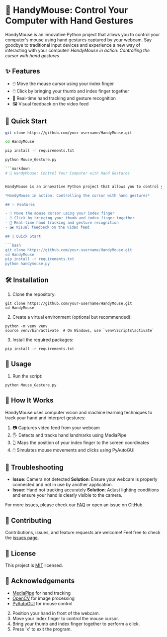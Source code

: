 # 👋 HandyMouse: Control Your Computer with Hand Gestures

HandyMouse is an innovative Python project that allows you to control your computer's mouse using hand gestures captured by your webcam. Say goodbye to traditional input devices and experience a new way of interacting with your computer!
*HandyMouse in action: Controlling the cursor with hand gestures*

## ✨ Features

- 🖱️ Move the mouse cursor using your index finger
- 🖱️ Click by bringing your thumb and index finger together
- 🎥 Real-time hand tracking and gesture recognition
- 🖼️ Visual feedback on the video feed

## 🚀 Quick Start

```bash
git clone https://github.com/your-username/HandyMouse.git

cd HandyMouse

pip install -r requirements.txt

python Mouse_Gesture.py

```markdown
# 👋 HandyMouse: Control Your Computer with Hand Gestures


HandyMouse is an innovative Python project that allows you to control your computer's mouse using hand gestures captured by your webcam. Say goodbye to traditional input devices and experience a new way of interacting with your computer!

*HandyMouse in action: Controlling the cursor with hand gestures*

## ✨ Features

- 🖱️ Move the mouse cursor using your index finger
- 🖱️ Click by bringing your thumb and index finger together
- 🎥 Real-time hand tracking and gesture recognition
- 🖼️ Visual feedback on the video feed

## 🚀 Quick Start

```bash
git clone https://github.com/your-username/HandyMouse.git
cd HandyMouse
pip install -r requirements.txt
python handymouse.py
```

## 🛠️ Installation

1. Clone the repository:

```plaintext
git clone https://github.com/your-username/HandyMouse.git
cd HandyMouse
```


2. Create a virtual environment (optional but recommended):

```plaintext
python -m venv venv
source venv/bin/activate  # On Windows, use `venv\Scripts\activate`
```


3. Install the required packages:

```plaintext
pip install -r requirements.txt
```



## 🚀 Usage

1. Run the script:

```plaintext
python Mouse_Gesture.py
```

## 🧠 How It Works

HandyMouse uses computer vision and machine learning techniques to track your hand and interpret gestures:

1. 📷 Captures video feed from your webcam
2. 🖐️ Detects and tracks hand landmarks using MediaPipe
3. 👆 Maps the position of your index finger to the screen coordinates
4. 🖱️ Simulates mouse movements and clicks using PyAutoGUI


## 🔧 Troubleshooting

- **Issue**: Camera not detected
**Solution**: Ensure your webcam is properly connected and not in use by another application.
- **Issue**: Hand not tracking accurately
**Solution**: Adjust lighting conditions and ensure your hand is clearly visible to the camera.


For more issues, please check our [FAQ](link-to-faq) or open an issue on GitHub.

## 🤝 Contributing

Contributions, issues, and feature requests are welcome! Feel free to check the [issues page](https://github.com/your-username/HandyMouse/issues).

## 📝 License

This project is [MIT](https://choosealicense.com/licenses/mit/) licensed.

## 🙏 Acknowledgements

- [MediaPipe](https://mediapipe.dev/) for hand tracking
- [OpenCV](https://opencv.org/) for image processing
- [PyAutoGUI](https://pyautogui.readthedocs.io/) for mouse control


2. Position your hand in front of the webcam.
3. Move your index finger to control the mouse cursor.
4. Bring your thumb and index finger together to perform a click.
5. Press 'x' to exit the program.

